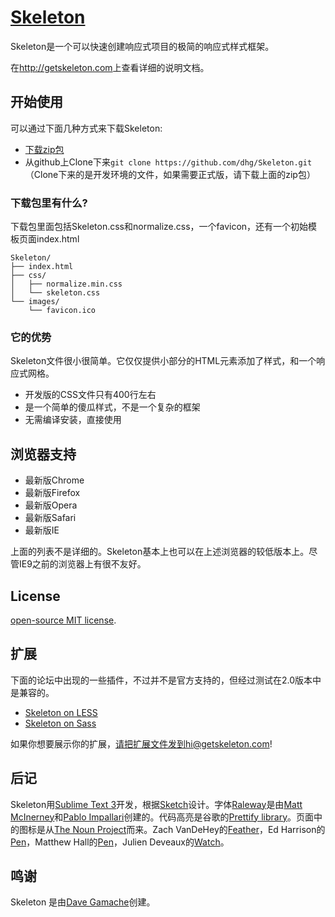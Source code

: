 # [Skeleton](http://getskeleton.com)
Skeleton是一个可以快速创建响应式项目的极简的响应式样式框架。

在<http://getskeleton.com>上查看详细的说明文档。 

## 开始使用

可以通过下面几种方式来下载Skeleton:
- [下载zip包](https://github.com/dhg/Skeleton/releases/download/2.0.4/Skeleton-2.0.4.zip)
- 从github上Clone下来`git clone
		https://github.com/dhg/Skeleton.git`（Clone下来的是开发环境的文件，如果需要正式版，请下载上面的zip包）

### 下载包里有什么?

下载包里面包括Skeleton.css和normalize.css，一个favicon，还有一个初始模板页面index.html

```
Skeleton/
├── index.html
├── css/
│   ├── normalize.min.css
│   └── skeleton.css
└── images/
    └── favicon.ico

```

### 它的优势
Skeleton文件很小很简单。它仅仅提供小部分的HTML元素添加了样式，和一个响应式网格。
- 开发版的CSS文件只有400行左右
- 是一个简单的傻瓜样式，不是一个复杂的框架
- 无需编译安装，直接使用


## 浏览器支持

- 最新版Chrome 
- 最新版Firefox 
- 最新版Opera
- 最新版Safari
- 最新版IE 

上面的列表不是详细的。Skeleton基本上也可以在上述浏览器的较低版本上。尽管IE9之前的浏览器上有很不友好。


## License

[open-source MIT license](https://github.com/dhg/Skeleton/blob/master/LICENSE.md).


## 扩展

下面的论坛中出现的一些插件，不过并不是官方支持的，但经过测试在2.0版本中是兼容的。
- [Skeleton on LESS](https://github.com/whatsnewsaes/Skeleton-less)
- [Skeleton on Sass](https://github.com/whatsnewsaes/Skeleton-Sass)

如果你想要展示你的扩展，请把扩展文件发到hi@getskeleton.com!


## 后记

Skeleton用[Sublime Text 3](http://www.sublimetext.com/3)开发，根据[Sketch](http://bohemiancoding.com/sketch)设计。字体[Raleway](http://www.google.com/fonts/specimen/Raleway)是由[Matt McInerney](http://matt.cc/)和[Pablo Impallari](http://www.impallari.com/)创建的。代码高亮是谷歌的[Prettify library](https://code.google.com/p/google-code-prettify/)。页面中的图标是从[The Noun Project](http://thenounproject.com)而来。Zach VanDeHey的[Feather](http://thenounproject.com/term/feather/22073)，Ed Harrison的[Pen](http://thenounproject.com/term/pen/21163)，Matthew Hall的[Pen](http://thenounproject.com/term/pen/32847)，Julien Deveaux的[Watch](http://thenounproject.com/term/watch/48015)。


## 鸣谢

Skeleton 是由[Dave Gamache](https://twitter.com/dhg)创建。
